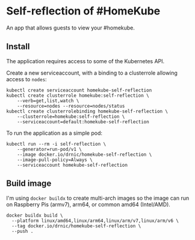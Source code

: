 # Self-reflection of #HomeKube

An app that allows guests to view your #homekube.

## Install

The application requires access to some of the Kubernetes API.

Create a new serviceaccount, with a binding to a clusterrole allowing access to `nodes`:

```plain
kubectl create serviceaccount homekube-self-reflection
kubectl create clusterrole homekube:self-reflection \
    --verb=get,list,watch \
    --resource=nodes --resource=nodes/status
kubectl create clusterrolebinding homekube-self-reflection \
    --clusterrole=homekube:self-reflection \
    --serviceaccount=default:homekube-self-reflection
```

To run the application as a simple pod:

```plain
kubectl run --rm -i self-reflection \
    --generator=run-pod/v1 \
    --image docker.io/drnic/homekube-self-reflection \
    --image-pull-policy=Always \
    --serviceaccount homekube-self-reflection
```

## Build image

I'm using `docker buildx` to create multi-arch images so the image can run on Raspberry Pis (armv7), arm64, or common amd64 (Intel/AMD).

```plain
docker buildx build \
  --platform linux/amd64,linux/arm64,linux/arm/v7,linux/arm/v6 \
  --tag docker.io/drnic/homekube-self-reflection \
  --push .
```
